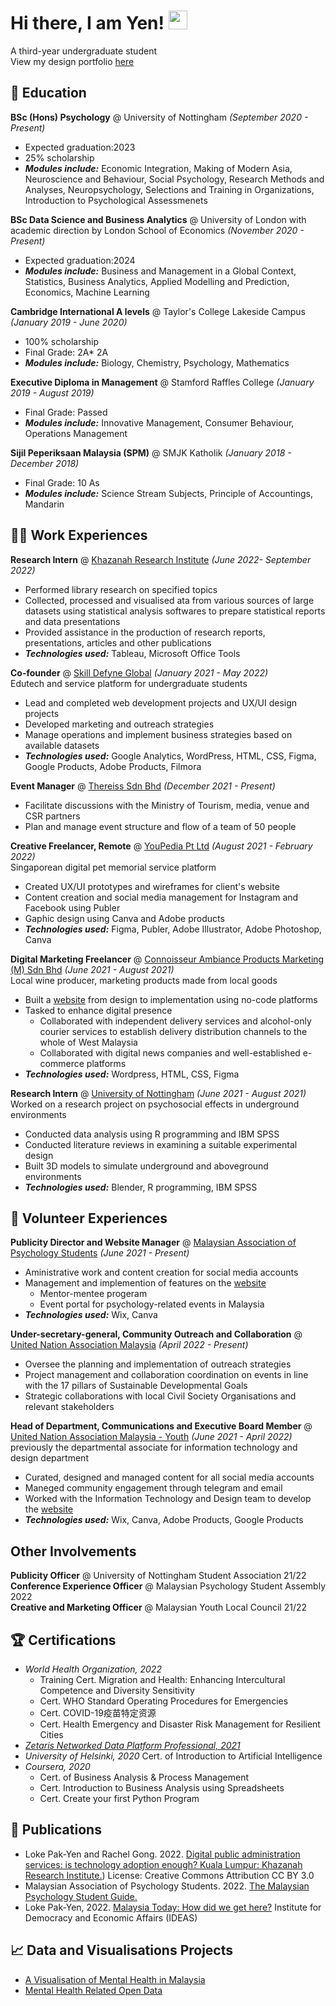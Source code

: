 # Hi there, I am Yen! <img src="https://raw.githubusercontent.com/MartinHeinz/MartinHeinz/master/wave.gif" width="30px">
A third-year undergraduate student  
View my design portfolio [here](https://www.canva.com/design/DAFCDcL5JhA/xw4My2YjJjSntpreZVKEwg/view?utm_content=DAFCDcL5JhA&utm_campaign=designshare&utm_medium=link2&utm_source=sharebutton)
<link rel="shortcut icon" type="image/x-icon" href="favicon.ico">

## 📖 Education
**BSc (Hons) Psychology** @ University of Nottingham *(September 2020 - Present)*
- Expected graduation:2023
- 25% scholarship
- ***Modules include:*** Economic Integration, Making of Modern Asia, Neuroscience and Behaviour, Social Psychology, Research Methods and Analyses, Neuropsychology, Selections and Training in Organizations, Introduction to Psychological Assessmenets 

**BSc Data Science and Business Analytics** @ University of London with academic direction by London School of Economics *(November 2020 - Present)*
- Expected graduation:2024
- ***Modules include:*** Business and Management in a Global Context, Statistics, Business Analytics, Applied Modelling and Prediction, Economics, Machine Learning

**Cambridge International A levels** @ Taylor's College Lakeside Campus *(January 2019 - June 2020)*
- 100% scholarship
- Final Grade: 2A* 2A
- ***Modules include:*** Biology, Chemistry, Psychology, Mathematics

**Executive Diploma in Management** @ Stamford Raffles College *(January 2019 - August 2019)*
- Final Grade: Passed
- ***Modules include:*** Innovative Management, Consumer Behaviour, Operations Management

**Sijil Peperiksaan Malaysia (SPM)** @ SMJK Katholik *(January 2018 - December 2018)*
- Final Grade: 10 As 
- ***Modules include:*** Science Stream Subjects, Principle of Accountings, Mandarin

## 👩‍💻 Work Experiences
**Research Intern** @ [Khazanah Research Institute](https://www.krinstitute.org/) *(June 2022- September 2022)*
- Performed library research on specified topics
- Collected, processed and visualised ata from various sources of large datasets using statistical analysis softwares to prepare statistical reports and data presentations
- Provided assistance in the production of research reports, presentations, articles and other publications
- ***Technologies used:*** Tableau, Microsoft Office Tools

**Co-founder** @ [Skill Defyne Global](http://skilldefyne.com/) *(January 2021 - May 2022)*  
Edutech and service platform for undergraduate students
- Lead and completed web development projects and UX/UI design projects
- Developed marketing and outreach strategies
- Manage operations and implement business strategies based on available datasets
- ***Technologies used:*** Google Analytics, WordPress, HTML, CSS, Figma, Google Products, Adobe Products, Filmora

**Event Manager** @ [Thereiss Sdn Bhd](http://thereiss.weebly.com/) *(December 2021 - Present)*
- Facilitate discussions with the Ministry of Tourism, media, venue and CSR partners
- Plan and manage event structure and flow of a team of 50 people

**Creative Freelancer, Remote** @ [YouPedia Pt Ltd](https://www.theparadisebeyond.com/) *(August 2021 - February 2022)*  
Singaporean digital pet memorial service platform
- Created UX/UI prototypes and wireframes for client's website
- Content creation and social media management for Instagram and Facebook using Publer
- Gaphic design using Canva and Adobe products
- ***Technologies used:*** Figma, Publer, Adobe Illustrator, Adobe Photoshop, Canva

**Digital Marketing Freelancer** @ [Connoisseur Ambiance Products Marketing (M) Sdn Bhd](https://reissjadenwine.com/) *(June 2021 - August 2021)*    
Local wine producer, marketing products made from local goods
- Built a [website](https://reissjadenwine.com/) from design to implementation using no-code platforms
- Tasked to enhance digital presence
  - Collaborated with independent delivery services and alcohol-only courier services to establish delivery distribution channels to the whole of West Malaysia
  - Collaborated with digital news companies and well-established e-commerce platforms
- ***Technologies used:*** Wordpress, HTML, CSS, Figma

**Research Intern** @ [University of Nottingham](https://www.nottingham.edu.my/index.aspx) *(June 2021 - August 2021)*  
Worked on a research project on psychosocial effects in underground environments
- Conducted data analysis using R programming and IBM SPSS
- Conducted literature reviews in examining a suitable experimental design
- Built 3D models to simulate underground and aboveground environments 
- ***Technologies used:*** Blender, R programming, IBM SPSS

## 💖 Volunteer Experiences
**Publicity Director and Website Manager** @ [Malaysian Association of Psychology Students](https://www.mapstudents.com/) *(June 2021 - Present)*
- Aministrative work and content creation for social media accounts
- Management and implemention of features on the [website](https://www.mapstudents.com/)
  -  Mentor-mentee progeram
  -  Event portal for psychology-related events in Malaysia
- ***Technologies used:*** Wix, Canva

**Under-secretary-general, Community Outreach and Collaboration** @ [United Nation Association Malaysia](https://unam.org.my/) *(April 2022 - Present)* 
- Oversee the planning and implementation of outreach strategies
- Project management and collaboration coordination on events in line with the 17 pillars of Sustainable Developmental Goals
- Strategic collaborations with local Civil Society Organisations and relevant stakeholders

**Head of Department, Communications and Executive Board Member** @ [United Nation Association Malaysia - Youth](https://unamyouth.com/) *(June 2021 - April 2022)* 
previously the departmental associate for information technology and design department
- Curated, designed and managed content for all social media accounts
- Maneged community engagement through telegram and email 
- Worked with the Information Technology and Design team to develop the [website](https://unamyouth.com/)
- ***Technologies used:*** Wix, Canva, Adobe Products, Google Products

## Other Involvements
**Publicity Officer** @ University of Nottingham Student Association 21/22  
**Conference Experience Officer** @ Malaysian Psychology Student Assembly 2022  
**Creative and Marketing Officer** @ Malaysian Youth Local Council 21/22  

## 🏆 Certifications 
- *World Health Organization, 2022* 
  - Training Cert. Migration and Health: Enhancing Intercultural Competence and Diversity Sensitivity
  - Cert. WHO Standard Operating Procedures for Emergencies
  - Cert. COVID-19疫苗特定资源
  - Cert. Health Emergency and Disaster Risk Management for Resilient Cities
- *[Zetaris Networked Data Platform Professional, 2021](https://www.linkedin.com/feed/update/urn:li:activity:6775543961307222016/)* 
- *University of Helsinki, 2020* Cert. of Introduction to Artificial Intelligence
- *Coursera, 2020* 
  - Cert. of Business Analysis & Process Management
  - Cert. Introduction to Business Analysis using Spreadsheets
  - Cert. Create your first Python Program

## 📜 Publications
- Loke Pak-Yen and Rachel Gong. 2022. [Digital public administration services: is technology adoption enough? Kuala Lumpur: Khazanah Research Institute.](http://www.krinstitute.org/assets/contentMS/img/template/editor/Digitalisation%20Views%20v1.4%20pub.pdf)) License: Creative Commons Attribution CC BY 3.0
- Malaysian Association of Psychology Students. 2022. [The Malaysian Psychology Student Guide.](https://docs.google.com/document/d/1e93ynpO_DopF01H23Z7yN1c6eqG8_us8l1LajK7y7Wk/edit?usp=sharing)
- Loke Pak-Yen, 2022. [Malaysia Today: How did we get here?](https://www.ideas.org.my/malaysia-today-how-did-we-get-here/) Institute for Democracy and Economic Affairs (IDEAS)


## 📈 Data and Visualisations Projects
- [A Visualisation of Mental Health in Malaysia](https://public.tableau.com/app/profile/loke.pak.yen/viz/MentalHealthOverview_16585096024760/Prevalence_MD_2015)
- [Mental Health Related Open Data](https://github.com/pyloke-web/Malaysia-Mental-Health-Data)
